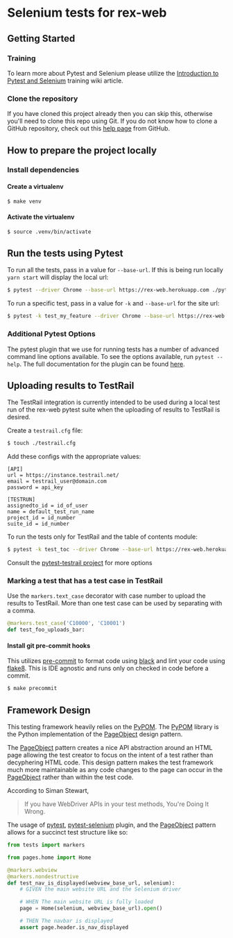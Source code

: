 # Selenium tests for rex-web

## Getting Started

### Training

To learn more about Pytest and Selenium please utilize the [Introduction to Pytest and Selenium][selenium-training] training wiki article.

### Clone the repository

If you have cloned this project already then you can skip this, otherwise you'll
need to clone this repo using Git. If you do not know how to clone a GitHub
repository, check out this [help page][git-clone] from GitHub.

## How to prepare the project locally

### Install dependencies

#### Create a virtualenv

```bash
$ make venv
```

#### Activate the virtualenv

```bash
$ source .venv/bin/activate
```

## Run the tests using Pytest

To run all the tests, pass in a value for `--base-url`. If this is being run locally `yarn start` will display the local url:

```bash
$ pytest --driver Chrome --base-url https://rex-web.herokuapp.com ./pytest-selenium/tests
```

To run a specific test, pass in a value for `-k` and `--base-url` for the site url:

```bash
$ pytest -k test_my_feature --driver Chrome --base-url https://rex-web.herokuapp.com ./pytest-selenium/tests
```

### Additional Pytest Options

The pytest plugin that we use for running tests has a number of advanced
command line options available. To see the options available, run
`pytest --help`. The full documentation for the plugin can be found
[here][pytest-selenium].

## Uploading results to TestRail

The TestRail integration is currently intended to be used during a local test run of the rex-web pytest suite when the uploading of results to TestRail is desired.

Create a `testrail.cfg` file:

```bash
$ touch ./testrail.cfg
```

Add these configs with the appropriate values:

```
[API]
url = https://instance.testrail.net/
email = testrail_user@domain.com
password = api_key

[TESTRUN]
assignedto_id = id_of_user
name = default_test_run_name
project_id = id_number
suite_id = id_number
```

To run the tests only for TestRail and the table of contents module:

```bash
$ pytest -k test_toc --driver Chrome --base-url https://rex-web.herokuapp.com --testrail --testrail-name release01 ./pytest-selenium/tests
```

Consult the [pytest-testrail project][pytest-testrail] for more options

### Marking a test that has a test case in TestRail

Use the `markers.text_case` decorator with case number to upload the results to TestRail. More than one test case can be used by separating with a comma.

```python
@markers.test_case('C10000', 'C10001')
def test_foo_uploads_bar:
```

#### Install git pre-commit hooks

This utilizes [pre-commit](https://pre-commit.com/) to format code using [black](https://github.com/ambv/black)
and lint your code using [flake8][flake8]. This is IDE agnostic and runs only on checked in code before a commit. 

```bash
$ make precommit
```

## Framework Design

This testing framework heavily relies on the [PyPOM][pypom]. The [PyPOM][pypom]
library is the Python implementation of the [PageObject][pageobject] design pattern.

The [PageObject][pageobject] pattern creates a nice API abstraction around
an HTML page allowing the test creator to focus on the intent of a test
rather than decyphering HTML code. This design pattern makes the test framework
much more maintainable as any code changes to the page can occur in the
[PageObject][pageobject] rather than within the test code.

According to Siman Stewart,

> If you have WebDriver APIs in your test methods, You're Doing It Wrong.

The usage of [pytest][pytest], [pytest-selenium][pytest-selenium] plugin,
and the [PageObject][pageobject] pattern allows for a succinct test structure
like so:

```python
from tests import markers

from pages.home import Home

@markers.webview
@markers.nondestructive
def test_nav_is_displayed(webview_base_url, selenium):
    # GIVEN the main website URL and the Selenium driver

    # WHEN The main website URL is fully loaded
    page = Home(selenium, webview_base_url).open()

    # THEN The navbar is displayed
    assert page.header.is_nav_displayed
```

[git-clone]: https://help.github.com/articles/cloning-a-repository/
[python]: https://www.python.org/downloads/
[flake8]: http://flake8.readthedocs.io/
[pytest-selenium]: http://pytest-selenium.readthedocs.org/
[pytest-testrail]: https://github.com/allankp/pytest-testrail
[pypom]: https://pypom.readthedocs.io/en/latest/user_guide.html#regions
[pageobject]: https://martinfowler.com/bliki/PageObject.html
[pytest]: https://docs.pytest.org/en/latest/
[mozilla]: https://github.com/mozilla/addons-server
[selenium-training]: https://qualitas-server.herokuapp.com/wiki/Introduction_to_Pytest_and_Selenium
